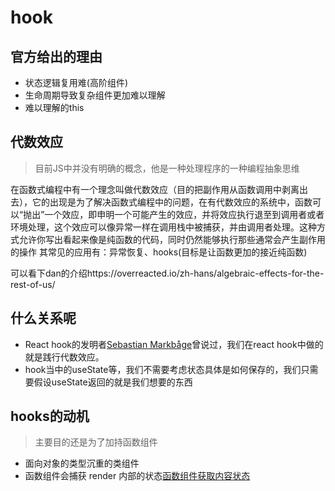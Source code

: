 # hook

## 官方给出的理由
* 状态逻辑复用难(高阶组件)
* 生命周期导致复杂组件更加难以理解
* 难以理解的this

## 代数效应
> 目前JS中并没有明确的概念，他是一种处理程序的一种编程抽象思维

在函数式编程中有一个理念叫做代数效应（目的把副作用从函数调用中剥离出去），它的出现是为了解决函数式编程中的问题，在有代数效应的系统中，函数可以“抛出”一个效应，即申明一个可能产生的效应，并将效应执行退至到调用者或者环境处理，这个效应可以像异常一样在调用栈中被捕获，并由调用者处理。这种方式允许你写出看起来像是纯函数的代码，同时仍然能够执行那些通常会产生副作用的操作
其常见的应用有：异常恢复、hooks(目标是让函数更加的接近纯函数)

可以看下dan的介绍https://overreacted.io/zh-hans/algebraic-effects-for-the-rest-of-us/

## 什么关系呢
 * React hook的发明者[Sebastian Markbåge](https://github.com/sebmarkbage/)曾说过，我们在react hook中做的就是践行代数效应。
 * hook当中的useState等，我们不需要考虑状态具体是如何保存的，我们只需要假设useState返回的就是我们想要的东西

## hooks的动机

> 主要目的还是为了加持函数组件
* 面向对象的类型沉重的类组件
* 函数组件会捕获 render 内部的状态[函数组件获取内容状态](https://codesandbox.io/s/pjqnl16lm7)